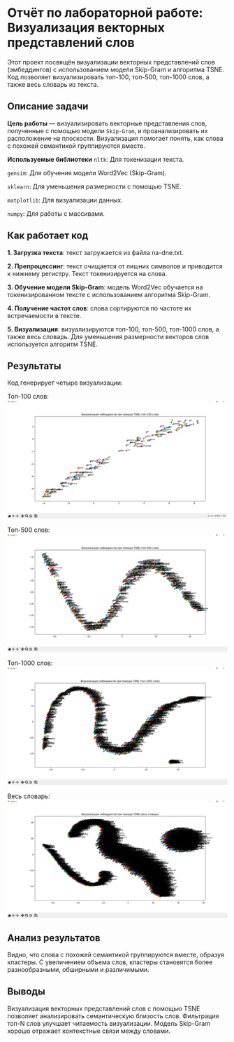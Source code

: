 # Отчёт по лабораторной работе: Визуализация векторных представлений слов
Этот проект посвящён визуализации векторных представлений слов (эмбеддингов) с использованием модели Skip-Gram и алгоритма TSNE. Код позволяет визуализировать топ-100, топ-500, топ-1000 слов, а также весь словарь из текста.

## Описание задачи
**Цель работы** — визуализировать векторные представления слов, полученные с помощью модели `Skip-Gram`, и проанализировать их расположение на плоскости. Визуализация помогает понять, как слова с похожей семантикой группируются вместе.

**Используемые библиотеки**
`nltk`: Для токенизации текста.

`gensim`: Для обучения модели Word2Vec (Skip-Gram).

`sklearn`: Для уменьшения размерности с помощью TSNE.

`matplotlib`: Для визуализации данных.

`numpy`: Для работы с массивами.

## Как работает код
**1. Загрузка текста**: текст загружается из файла na-dne.txt.

**2. Препроцессинг**: текст очищается от лишних символов и приводится к нижнему регистру. Текст токенизируется на слова.

**3. Обучение модели Skip-Gram**: модель Word2Vec обучается на токенизированном тексте с использованием алгоритма Skip-Gram.

**4. Получение частот слов**: слова сортируются по частоте их встречаемости в тексте.

**5. Визуализация**: визуализируются топ-100, топ-500, топ-1000 слов, а также весь словарь. Для уменьшения размерности векторов слов используется алгоритм TSNE.

## Результаты
Код генерирует четыре визуализации:

Топ-100 слов:
![img.png](img.png)

Топ-500 слов:
![img_1.png](img_1.png)

Топ-1000 слов:
![img_2.png](img_2.png)

Весь словарь:
![img_3.png](img_3.png)

## Анализ результатов
Видно, что слова с похожей семантикой группируются вместе, образуя кластеры. С увеличением объема слов, кластеры становятся более разнообразными, обширными и различимыми.

## Выводы
Визуализация векторных представлений слов с помощью TSNE позволяет анализировать семантическую близость слов. Фильтрация топ-N слов улучшает читаемость визуализации.  Модель Skip-Gram хорошо отражает контекстные связи между словами.
